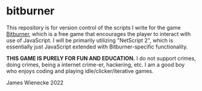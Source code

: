 # bitburner

This repository is for version control of the scripts I write for the game [Bitburner](https://github.com/danielyxie/bitburner), which is a free game that encourages the player to interact with use of JavaScript.
I will be primarily utilizing "NetScript 2", which is essentially just JavaScript extended with Bitburner-specific functionality.

**THIS GAME IS PURELY FOR FUN AND EDUCATION.** I do not support crimes, doing crimes, being a internet crime-er, hackering, etc. I am a good boy who enjoys coding and playing idle/clicker/iterative games.

James Wienecke 2022